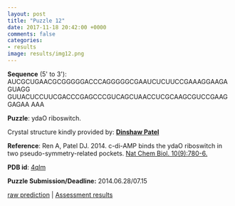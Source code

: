 ```yaml
---
layout: post
title: "Puzzle 12"
date: 2017-11-18 20:42:00 +0000
comments: false
categories: 
- results
image: results/img12.png
---
```

**Sequence** (5' to 3'): 
AUCGCUGAACGCGGGGGACCCAGGGGGCGAAUCUCUUCCGAAAGGAAGAGUAGG
GUUACUCCUUCGACCCGAGCCCGUCAGCUAACCUCGCAAGCGUCCGAAGGAGAA
AAA

**Puzzle**:
ydaO riboswitch. 

Crystal structure kindly provided by: [**Dinshaw Patel**](https://www.mskcc.org/research-areas/labs/dinshaw-patel)

**Reference**:
Ren A, Patel DJ. 2014. c-di-AMP binds the ydaO riboswitch in two pseudo-symmetry-related pockets. [Nat Chem Biol. 10(9):780-6.](http://www.nature.com/nchembio/journal/v10/n9/full/nchembio.1606.html) 

**PDB id**: [4qlm](http://www.rcsb.org/pdb/explore/explore.do?structureId=4qlm)

**Puzzle Submission/Deadline:** 2014.06.28/07.15

[raw prediction](https://github.com/rnapuzzles/rnapuzzles.github.io/tree/master/data/PZ12/pdb)    &#124;   [Assessment results](/table/2000/01/01/PZ12-3d.html)

